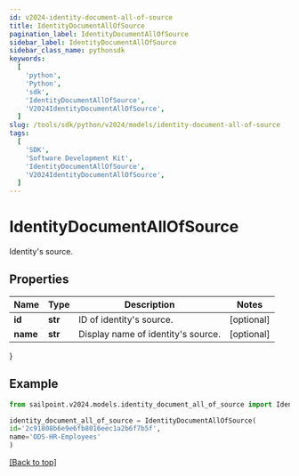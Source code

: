 ```yaml
---
id: v2024-identity-document-all-of-source
title: IdentityDocumentAllOfSource
pagination_label: IdentityDocumentAllOfSource
sidebar_label: IdentityDocumentAllOfSource
sidebar_class_name: pythonsdk
keywords:
  [
    'python',
    'Python',
    'sdk',
    'IdentityDocumentAllOfSource',
    'V2024IdentityDocumentAllOfSource',
  ]
slug: /tools/sdk/python/v2024/models/identity-document-all-of-source
tags:
  [
    'SDK',
    'Software Development Kit',
    'IdentityDocumentAllOfSource',
    'V2024IdentityDocumentAllOfSource',
  ]
---
```


# IdentityDocumentAllOfSource

Identity's source.

## Properties

| Name     | Type    | Description                        | Notes      |
| -------- | ------- | ---------------------------------- | ---------- |
| **id**   | **str** | ID of identity's source.           | [optional] |
| **name** | **str** | Display name of identity's source. | [optional] |

}

## Example

```python
from sailpoint.v2024.models.identity_document_all_of_source import IdentityDocumentAllOfSource

identity_document_all_of_source = IdentityDocumentAllOfSource(
id='2c91808b6e9e6fb8016eec1a2b6f7b5f',
name='ODS-HR-Employees'
)

```

[[Back to top]](#)
